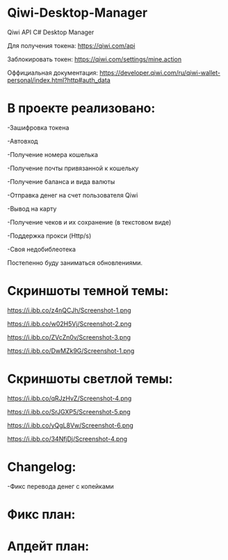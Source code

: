 # Qiwi-Desktop-Manager
Qiwi API C# Desktop Manager

Для получения токена:
https://qiwi.com/api

Заблокировать токен:
https://qiwi.com/settings/mine.action

Оффициальная документация:
https://developer.qiwi.com/ru/qiwi-wallet-personal/index.html?http#auth_data

# В проекте реализовано: 

-Зашифровка токена

-Автовход

-Получение номера кошелька

-Получение почты привязанной к кошельку

-Получение баланса и вида валюты

-Отправка денег на счет пользователя Qiwi

-Вывод на карту

-Получение чеков и их сохранение (в текстовом виде)

-Поддержка прокси (Http/s)

-Своя недобиблеотека

Постепенно буду заниматься обновлениями.

# Скриншоты темной темы:

https://i.ibb.co/z4nQCJh/Screenshot-1.png

https://i.ibb.co/w02H5Vj/Screenshot-2.png

https://i.ibb.co/ZVcZn0v/Screenshot-3.png

https://i.ibb.co/DwMZk9G/Screenshot-1.png

# Скриншоты светлой темы:

https://i.ibb.co/qRJzHvZ/Screenshot-4.png

https://i.ibb.co/SrJGXP5/Screenshot-5.png

https://i.ibb.co/yQgL8Vw/Screenshot-6.png

https://i.ibb.co/34NfjDj/Screenshot-4.png

# Changelog:

-Фикс перевода денег с копейками


# Фикс план:

# Апдейт план:

